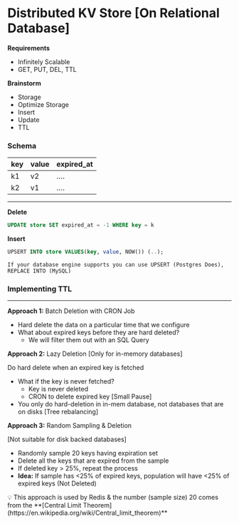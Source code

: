 # Distributed KV Store [On Relational Database]

**Requirements**

- Infinitely Scalable
- GET, PUT, DEL, TTL

**Brainstorm**

- Storage
- Optimize Storage
- Insert
- Update
- TTL

### Schema

| key | value | expired_at |
| --- | ----- | ---------- |
| k1  | v2    | ….         |
| k2  | v1    | ….         |

---

**Delete**

```sql
UPDATE store SET expired_at = -1 WHERE key = k
```

**Insert**

```sql
UPSERT INTO store VALUES(key, value, NOW()) (..);
```

`If your database engine supports you can use UPSERT (Postgres Does), REPLACE INTO (MySQL)`

### Implementing TTL

---

**Approach 1:** Batch Deletion with CRON Job

- Hard delete the data on a particular time that we configure
- What about expired keys before they are hard deleted?
  - We will filter them out with an SQL Query

**Approach 2:** Lazy Deletion [Only for in-memory databases]

Do hard delete when an expired key is fetched

- What if the key is never fetched?
  - Key is never deleted
  - CRON to delete expired key [Small Pause]
- You only do hard-deletion in in-mem database, not databases that are on disks [Tree rebalancing]

**Approach 3:** Random Sampling & Deletion

[Not suitable for disk backed databases]

- Randomly sample 20 keys having expiration set
- Delete all the keys that are expired from the sample
- If deleted key > 25%, repeat the process
- **Idea:** If sample has <25% of expired keys, population will have <25% of expired keys (Not Deleted)

<aside>
💡 This approach is used by Redis & the number (sample size) 20 comes from the **[Central Limit Theorem](https://en.wikipedia.org/wiki/Central_limit_theorem)**

</aside>
